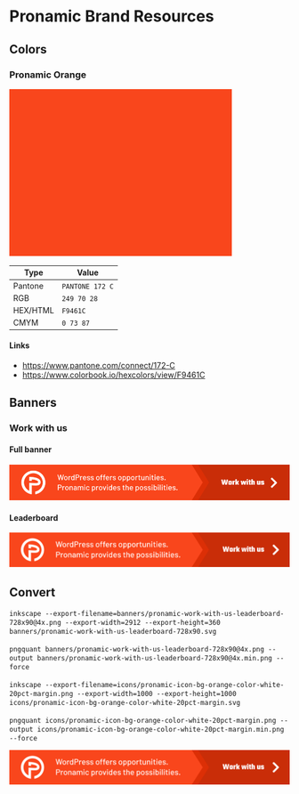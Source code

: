 # Pronamic Brand Resources

## Colors

### Pronamic Orange

![Pronamic Orange](examples/color-card-F9461C.png)

| Type | Value |
| ---- | ----- |
| Pantone | `PANTONE 172 C` |
| RGB | `249 70 28` |
| HEX/HTML | `F9461C` |
| CMYM | `0 73 87` |

#### Links

- https://www.pantone.com/connect/172-C
- https://www.colorbook.io/hexcolors/view/F9461C

## Banners

### Work with us

#### Full banner 

![Pronamic - Work with us - Full banner](banners/pronamic-work-with-us-full-banner-468x60.svg)

#### Leaderboard

![Pronamic - Work with us - Leaderboard](banners/pronamic-work-with-us-leaderboard-728x90.svg)

## Convert

```
inkscape --export-filename=banners/pronamic-work-with-us-leaderboard-728x90@4x.png --export-width=2912 --export-height=360 banners/pronamic-work-with-us-leaderboard-728x90.svg

pngquant banners/pronamic-work-with-us-leaderboard-728x90@4x.png --output banners/pronamic-work-with-us-leaderboard-728x90@4x.min.png --force

inkscape --export-filename=icons/pronamic-icon-bg-orange-color-white-20pct-margin.png --export-width=1000 --export-height=1000 icons/pronamic-icon-bg-orange-color-white-20pct-margin.svg

pngquant icons/pronamic-icon-bg-orange-color-white-20pct-margin.png --output icons/pronamic-icon-bg-orange-color-white-20pct-margin.min.png --force
```

[![Pronamic - Work with us](https://github.com/pronamic/brand-resources/blob/main/banners/pronamic-work-with-us-leaderboard-728x90%404x.png)](https://www.pronamic.eu/contact/)

